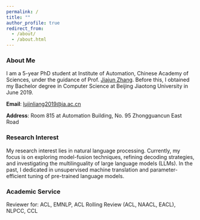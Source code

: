 ```yaml
---
permalink: /
title: ""
author_profile: true
redirect_from: 
  - /about/
  - /about.html
---
```


### About Me
I am a 5-year PhD student at Institute of Automation, Chinese Academy of Sciences, under the guidance of Prof. [Jiajun Zhang](https://nlpr.ia.ac.cn/cip/jjzhang.htm). Before this, I obtained my Bachelor degree in Computer Science at Beijing Jiaotong University in June 2019. 

**Email**: lujinliang2019@ia.ac.cn

**Address**: Room 815 at Automation Building, No. 95 Zhongguancun East Road


### Research Interest
My research interest lies in natural language processing. Currently, my focus is on exploring model-fusion techniques, refining decoding strategies, and investigating the multilinguality of large language models (LLMs). In the past, I dedicated in unsupervised machine translation and parameter-efficient tuning of pre-trained language models.


### Academic Service
Reviewer for: ACL, EMNLP, ACL Rolling Review (ACL, NAACL, EACL), NLPCC, CCL







